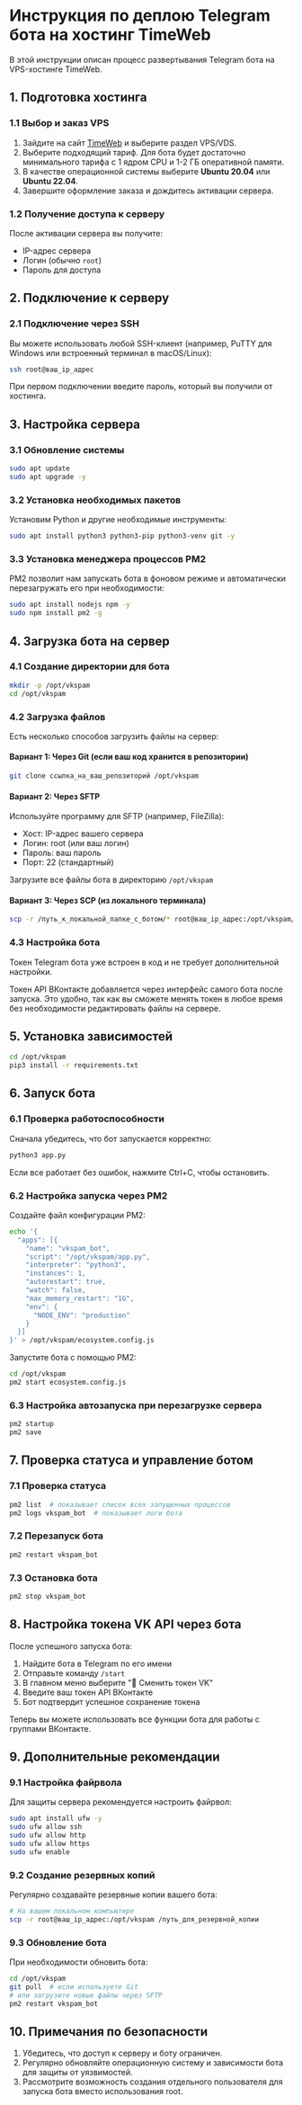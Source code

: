 # Инструкция по деплою Telegram бота на хостинг TimeWeb

В этой инструкции описан процесс развертывания Telegram бота на VPS-хостинге TimeWeb.

## 1. Подготовка хостинга

### 1.1 Выбор и заказ VPS

1. Зайдите на сайт [TimeWeb](https://timeweb.com/) и выберите раздел VPS/VDS.
2. Выберите подходящий тариф. Для бота будет достаточно минимального тарифа с 1 ядром CPU и 1-2 ГБ оперативной памяти.
3. В качестве операционной системы выберите **Ubuntu 20.04** или **Ubuntu 22.04**.
4. Завершите оформление заказа и дождитесь активации сервера.

### 1.2 Получение доступа к серверу

После активации сервера вы получите:
- IP-адрес сервера
- Логин (обычно `root`)
- Пароль для доступа

## 2. Подключение к серверу

### 2.1 Подключение через SSH

Вы можете использовать любой SSH-клиент (например, PuTTY для Windows или встроенный терминал в macOS/Linux):

```bash
ssh root@ваш_ip_адрес
```

При первом подключении введите пароль, который вы получили от хостинга.

## 3. Настройка сервера

### 3.1 Обновление системы

```bash
sudo apt update
sudo apt upgrade -y
```

### 3.2 Установка необходимых пакетов

Установим Python и другие необходимые инструменты:

```bash
sudo apt install python3 python3-pip python3-venv git -y
```

### 3.3 Установка менеджера процессов PM2

PM2 позволит нам запускать бота в фоновом режиме и автоматически перезагружать его при необходимости:

```bash
sudo apt install nodejs npm -y
sudo npm install pm2 -g
```

## 4. Загрузка бота на сервер

### 4.1 Создание директории для бота

```bash
mkdir -p /opt/vkspam
cd /opt/vkspam
```

### 4.2 Загрузка файлов

Есть несколько способов загрузить файлы на сервер:

#### Вариант 1: Через Git (если ваш код хранится в репозитории)

```bash
git clone ссылка_на_ваш_репозиторий /opt/vkspam
```

#### Вариант 2: Через SFTP

Используйте программу для SFTP (например, FileZilla):
- Хост: IP-адрес вашего сервера
- Логин: root (или ваш логин)
- Пароль: ваш пароль
- Порт: 22 (стандартный)

Загрузите все файлы бота в директорию `/opt/vkspam`

#### Вариант 3: Через SCP (из локального терминала)

```bash
scp -r /путь_к_локальной_папке_с_ботом/* root@ваш_ip_адрес:/opt/vkspam/
```

### 4.3 Настройка бота

Токен Telegram бота уже встроен в код и не требует дополнительной настройки. 

Токен API ВКонтакте добавляется через интерфейс самого бота после запуска. Это удобно, так как вы сможете менять токен в любое время без необходимости редактировать файлы на сервере.

## 5. Установка зависимостей

```bash
cd /opt/vkspam
pip3 install -r requirements.txt
```

## 6. Запуск бота

### 6.1 Проверка работоспособности

Сначала убедитесь, что бот запускается корректно:

```bash
python3 app.py
```

Если все работает без ошибок, нажмите Ctrl+C, чтобы остановить.

### 6.2 Настройка запуска через PM2

Создайте файл конфигурации PM2:

```bash
echo '{
  "apps": [{
    "name": "vkspam_bot",
    "script": "/opt/vkspam/app.py",
    "interpreter": "python3",
    "instances": 1,
    "autorestart": true,
    "watch": false,
    "max_memory_restart": "1G",
    "env": {
      "NODE_ENV": "production"
    }
  }]
}' > /opt/vkspam/ecosystem.config.js
```

Запустите бота с помощью PM2:

```bash
cd /opt/vkspam
pm2 start ecosystem.config.js
```

### 6.3 Настройка автозапуска при перезагрузке сервера

```bash
pm2 startup
pm2 save
```

## 7. Проверка статуса и управление ботом

### 7.1 Проверка статуса

```bash
pm2 list  # показывает список всех запущенных процессов
pm2 logs vkspam_bot  # показывает логи бота
```

### 7.2 Перезапуск бота

```bash
pm2 restart vkspam_bot
```

### 7.3 Остановка бота

```bash
pm2 stop vkspam_bot
```

## 8. Настройка токена VK API через бота

После успешного запуска бота:

1. Найдите бота в Telegram по его имени
2. Отправьте команду `/start`
3. В главном меню выберите "🔑 Сменить токен VK"
4. Введите ваш токен API ВКонтакте
5. Бот подтвердит успешное сохранение токена

Теперь вы можете использовать все функции бота для работы с группами ВКонтакте.

## 9. Дополнительные рекомендации

### 9.1 Настройка файрвола

Для защиты сервера рекомендуется настроить файрвол:

```bash
sudo apt install ufw -y
sudo ufw allow ssh
sudo ufw allow http
sudo ufw allow https
sudo ufw enable
```

### 9.2 Создание резервных копий

Регулярно создавайте резервные копии вашего бота:

```bash
# На вашем локальном компьютере
scp -r root@ваш_ip_адрес:/opt/vkspam /путь_для_резервной_копии
```

### 9.3 Обновление бота

При необходимости обновить бота:

```bash
cd /opt/vkspam
git pull  # если используете Git
# или загрузите новые файлы через SFTP
pm2 restart vkspam_bot
```

## 10. Примечания по безопасности

1. Убедитесь, что доступ к серверу и боту ограничен.
2. Регулярно обновляйте операционную систему и зависимости бота для защиты от уязвимостей.
3. Рассмотрите возможность создания отдельного пользователя для запуска бота вместо использования root. 
